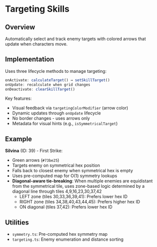 # Targeting Skills

## Overview

Automatically select and track enemy targets with colored arrows that update when characters move.

## Implementation

Uses three lifecycle methods to manage targeting:

```typescript
onActivate: calculateTarget() → setSkillTarget()
onUpdate: recalculate when grid changes
onDeactivate: clearSkillTarget()
```

Key features:

- Visual feedback via `targetingColorModifier` (arrow color)
- Dynamic updates through `onUpdate` lifecycle
- No border changes - uses arrows only
- Metadata for visual hints (e.g., `isSymmetricalTarget`)

## Example

**Silvina** (ID: 39) - First Strike:

- Green arrows (`#73be25`)
- Targets enemy on symmetrical hex position
- Falls back to closest enemy when symmetrical hex is empty
- Uses pre-computed map for O(1) symmetry lookups
- **Diagonal-aware tie-breaking**: When multiple enemies are equidistant from the symmetrical tile, uses zone-based logic determined by a diagonal line through tiles 4,9,16,23,30,37,42
  - LEFT zone (tiles 30,33,36,39,41): Prefers lower hex ID
  - RIGHT zone (tiles 34,38,40,43,44,45): Prefers higher hex ID
  - ON diagonal (tiles 37,42): Prefers lower hex ID

## Utilities

- `symmetry.ts`: Pre-computed hex symmetry map
- `targeting.ts`: Enemy enumeration and distance sorting
